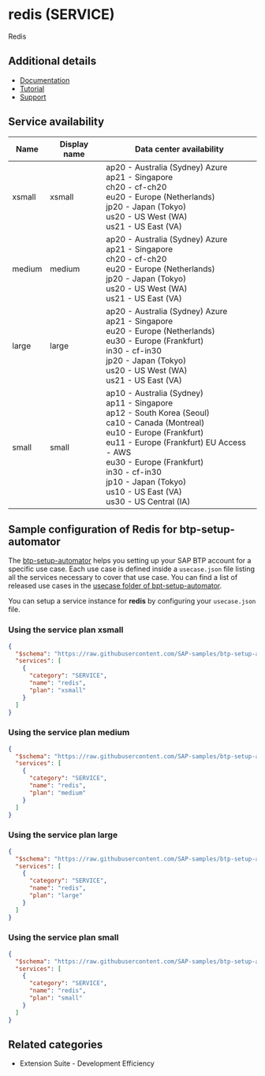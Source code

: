 # redis (SERVICE)

Redis

## Additional details

- [Documentation](https://help.sap.com/viewer/product/Redis/Cloud/en-US)
- [Tutorial](https://help.sap.com/viewer/65de2977205c403bbc107264b8eccf4b/Cloud/en-US/971730b26c93492e980a03c4619f9916.html)
- [Support](https://help.sap.com/viewer/65de2977205c403bbc107264b8eccf4b/Cloud/en-US/5dd739823b824b539eee47b7860a00be.html)

## Service availability

| Name | Display name | Data center availability  |
|------|----------------|---------------------------|
|  xsmall  |  xsmall  | ap20 - Australia (Sydney) Azure<br> ap21 - Singapore<br> ch20 - cf-ch20<br> eu20 - Europe (Netherlands)<br> jp20 - Japan (Tokyo)<br> us20 - US West (WA)<br> us21 - US East (VA)  |
|  medium  |  medium  | ap20 - Australia (Sydney) Azure<br> ap21 - Singapore<br> ch20 - cf-ch20<br> eu20 - Europe (Netherlands)<br> jp20 - Japan (Tokyo)<br> us20 - US West (WA)<br> us21 - US East (VA)  |
|  large  |  large  | ap20 - Australia (Sydney) Azure<br> ap21 - Singapore<br> eu20 - Europe (Netherlands)<br> eu30 - Europe (Frankfurt)<br> in30 - cf-in30<br> jp20 - Japan (Tokyo)<br> us20 - US West (WA)<br> us21 - US East (VA)  |
|  small  |  small  | ap10 - Australia (Sydney)<br> ap11 - Singapore<br> ap12 - South Korea (Seoul)<br> ca10 - Canada (Montreal)<br> eu10 - Europe (Frankfurt)<br> eu11 - Europe (Frankfurt) EU Access - AWS<br> eu30 - Europe (Frankfurt)<br> in30 - cf-in30<br> jp10 - Japan (Tokyo)<br> us10 - US East (VA)<br> us30 - US Central (IA)  |

## Sample configuration of **Redis** for btp-setup-automator

The [btp-setup-automator](https://github.com/SAP-samples/btp-setup-automator) helps you setting up your SAP BTP account for a specific use case. Each use case is defined inside a `usecase.json` file listing all the services necessary to cover that use case. You can find a list of released use cases in the [usecase folder of bpt-setup-automator](https://github.com/SAP-samples/btp-setup-automator/tree/main/usecases).

You can setup a service instance for **redis** by configuring your `usecase.json` file.

### Using the service plan **xsmall**

```json
{
  "$schema": "https://raw.githubusercontent.com/SAP-samples/btp-setup-automator/main/libs/btpsa-usecase.json",
  "services": [
    {
      "category": "SERVICE",
      "name": "redis",
      "plan": "xsmall"
    }
  ]
}
```

### Using the service plan **medium**

```json
{
  "$schema": "https://raw.githubusercontent.com/SAP-samples/btp-setup-automator/main/libs/btpsa-usecase.json",
  "services": [
    {
      "category": "SERVICE",
      "name": "redis",
      "plan": "medium"
    }
  ]
}
```

### Using the service plan **large**

```json
{
  "$schema": "https://raw.githubusercontent.com/SAP-samples/btp-setup-automator/main/libs/btpsa-usecase.json",
  "services": [
    {
      "category": "SERVICE",
      "name": "redis",
      "plan": "large"
    }
  ]
}
```

### Using the service plan **small**

```json
{
  "$schema": "https://raw.githubusercontent.com/SAP-samples/btp-setup-automator/main/libs/btpsa-usecase.json",
  "services": [
    {
      "category": "SERVICE",
      "name": "redis",
      "plan": "small"
    }
  ]
}
```

## Related categories

- Extension Suite - Development Efficiency